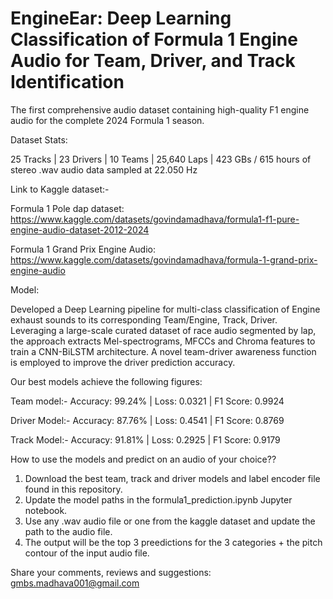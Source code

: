 # EngineEar: Deep Learning Classification of Formula 1 Engine Audio for Team, Driver, and Track Identification
The first comprehensive audio dataset containing high-quality F1 engine audio for the complete 2024 Formula 1 season.

Dataset Stats:

25 Tracks | 23 Drivers | 10 Teams | 25,640 Laps | 423 GBs / 615 hours of stereo .wav audio data sampled at 22.050 Hz

Link to Kaggle dataset:-

Formula 1 Pole dap dataset: https://www.kaggle.com/datasets/govindamadhava/formula1-f1-pure-engine-audio-dataset-2012-2024 

Formula 1 Grand Prix Engine Audio: https://www.kaggle.com/datasets/govindamadhava/formula-1-grand-prix-engine-audio

Model:

Developed a Deep Learning pipeline for multi-class classification of Engine exhaust sounds to its corresponding Team/Engine, Track, Driver. 
Leveraging a large-scale curated dataset of race audio segmented by lap, the approach extracts Mel-spectrograms, MFCCs and Chroma features to train a CNN-BiLSTM architecture. A novel team-driver awareness function is employed to improve the driver prediction accuracy.

Our best models achieve the following figures:

Team model:- Accuracy: 99.24% | Loss: 0.0321 | F1 Score: 0.9924

Driver Model:- Accuracy: 87.76% | Loss: 0.4541 | F1 Score: 0.8769

Track Model:- Accuracy: 91.81% | Loss: 0.2925 | F1 Score: 0.9179

How to use the models and predict on an audio of your choice??

1. Download the best team, track and driver models and label encoder file found in this repository.
2. Update the model paths in the formula1_prediction.ipynb Jupyter notebook.
3. Use any .wav audio file or one from the kaggle dataset and update the path to the audio file.
4. The output will be the top 3 preedictions for the 3 categories + the pitch contour of the input audio file.


Share your comments, reviews and suggestions: gmbs.madhava001@gmail.com
